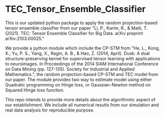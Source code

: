 # TEC_Tensor_Ensemble_Classifier

This is our updated python package to apply the random projection-based tensor ensemble classifier from our paper "Li, P., Karim, R., & Maiti, T. (2021). TEC: Tensor Ensemble Classifier for Big Data. arXiv preprint arXiv:2103.00025."

We provide a python module which include the CP-STM from "He, L., Kong, X., Yu, P. S., Yang, X., Ragin, A. B., & Hao, Z. (2014, April). Dusk: A dual structure-preserving kernel for supervised tensor learning with applications to neuroimages. In Proceedings of the 2014 SIAM International Conference on Data Mining (pp. 127-135). Society for Industrial and Applied Mathematics.",  the random projection-based CP-STM and TEC model from our paper. The module provides two way to estimate model using either Quadratic programming on Hinge loss, or Gaussian-Newton method on Squared Hinge loss function. 

This repo intends to provide more details about the algorithmtic aspect of our establishment. We include all numerical resutls from our simulation and real data analysis for reproducible purpose. 

